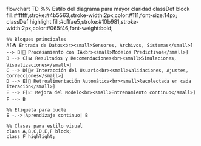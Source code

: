 flowchart TD
    %% Estilo del diagrama para mayor claridad
    classDef block fill:#ffffff,stroke:#4b5563,stroke-width:2px,color:#111,font-size:14px;
    classDef highlight fill:#d1fae5,stroke:#10b981,stroke-width:2px,color:#065f46,font-weight:bold;

    %% Bloques principales
    A[📥 Entrada de Datos<br><small>Sensores, Archivos, Sistemas</small>] --> B[🧠 Procesamiento con IA<br><small>Modelos Predictivos</small>]
    B --> C[📊 Resultados y Recomendaciones<br><small>Simulaciones, Visualizaciones</small>]
    C --> D[🙋‍♂️ Interacción del Usuario<br><small>Validaciones, Ajustes, Correcciones</small>]
    D --> E[🔁 Retroalimentación Automática<br><small>Recolectada en cada iteración</small>]
    E --> F[📈 Mejora del Modelo<br><small>Entrenamiento continuo</small>]
    F --> B

    %% Etiqueta para bucle
    E -.->|Aprendizaje continuo| B

    %% Clases para estilo visual
    class A,B,C,D,E,F block;
    class F highlight;

